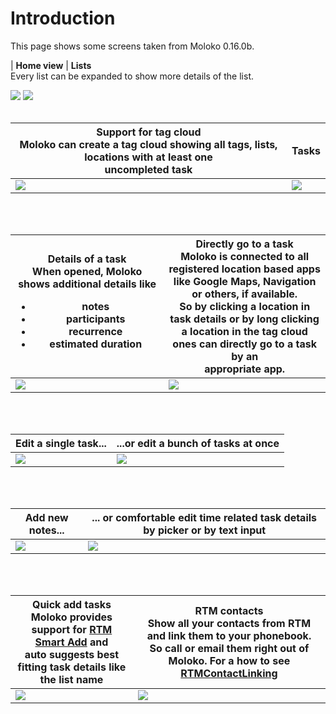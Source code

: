 # Introduction #

This page shows some screens taken from Moloko 0.16.0b.

| **Home view**                                                  | **Lists**<br>Every list can be expanded to show more details of the list. <br>
<tr><td> <img src='http://moloko.googlecode.com/svn/wiki/screenshots/home.png' /> </td><td> <img src='http://moloko.googlecode.com/svn/wiki/screenshots/lists.png' /> </td></tr></tbody></table>

<br>
<br>
<table><thead><th> <b>Support for tag cloud</b><br>Moloko can create a tag cloud showing all tags, lists, locations with at least one<br> uncompleted task </th><th> <b>Tasks</b> </th></thead><tbody>
<tr><td> <img src='http://moloko.googlecode.com/svn/wiki/screenshots/tags.png' />                                                                </td><td> <img src='http://moloko.googlecode.com/svn/wiki/screenshots/tasks.png' /> </td></tr></tbody></table>

<br>
<br>
<table><thead><th> <b>Details of a task</b><br>When opened, Moloko shows additional details like<br><ul><li>notes</li><li>participants</li><li>recurrence</li><li>estimated duration</li></ul> </th><th> <b>Directly go to a task</b><br>Moloko is connected to all registered location based apps<br> like Google Maps, Navigation or others, if available.<br> So by clicking a location in task details or by long clicking<br> a location in the tag cloud ones can directly go to a task by an<br> appropriate  app.</th></thead><tbody>
<tr><td> <img src='http://moloko.googlecode.com/svn/wiki/screenshots/task_open.png' />                                                                                               </td><td> <img src='http://moloko.googlecode.com/svn/wiki/screenshots/task_goto.png' />                                                                                                                                                                                                                                   </td></tr></tbody></table>

<br>
<br>
<table><thead><th> <b>Edit a single task...</b>                                           </th><th> <b>...or edit a bunch of tasks at once</b> </th></thead><tbody>
<tr><td> <img src='http://moloko.googlecode.com/svn/wiki/screenshots/task_edit.png' /> </td><td> <img src='http://moloko.googlecode.com/svn/wiki/screenshots/task_edit_multiple.png' /> </td></tr></tbody></table>

<br>
<br>
<table><thead><th> <b>Add new notes...</b> </th><th> <b>... or comfortable edit time related task details</b> by picker or by text input </th></thead><tbody>
<tr><td> <img src='http://moloko.googlecode.com/svn/wiki/screenshots/task_edit_note.png' /> </td><td> <img src='http://moloko.googlecode.com/svn/wiki/screenshots/task_edit_due.png' />   </td></tr></tbody></table>

<br>
<br>
<table><thead><th> <b>Quick add tasks</b><br>Moloko provides support for <a href='https://www.rememberthemilk.com/services/smartadd/'>RTM Smart Add</a> and <br>auto suggests best fitting task details like the list name </th><th> <b>RTM contacts</b><br>Show all your contacts from RTM and link them to your phonebook.<br>So call or email them right out of Moloko. For a how to see <a href='http://code.google.com/p/moloko/wiki/RTMContactLinking'>RTMContactLinking</a></th></thead><tbody>
<tr><td> <img src='http://moloko.googlecode.com/svn/wiki/screenshots/task_quick_add.png' />                                                                                                                      </td><td> <img src='http://moloko.googlecode.com/svn/wiki/screenshots/contacts.png' />                                                                                                                                                                 </td></tr>